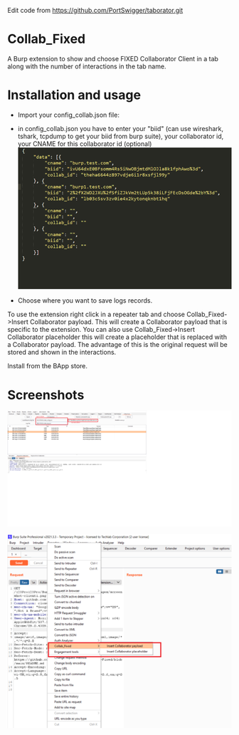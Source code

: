 Edit code from https://github.com/PortSwigger/taborator.git

# Collab_Fixed
A Burp extension to show and choose FIXED Collaborator Client in a tab along with the number of interactions in the tab name.

# Installation and usage

- Import your config_collab.json file:
+ in config_collab.json you have to enter your "biid" (can use wireshark, tshark, tcpdump to get your biid from burp suite), your collaborator id, your CNAME for this collaborator id (optional)
 ![Client Screenshot](https://github.com/123Pro123Pro/Burp-Collab-Fixed/blob/main/images/config.png)
- Choose where you want to save logs records.

To use the extension right click in a repeater tab and choose Collab_Fixed->Insert Collaborator payload. This will create a Collaborator payload that is specific to the extension. You can also use Collab_Fixed->Insert Collaborator placeholder this will create a placeholder that is replaced with a Collaborator payload. The advantage of this is the original request will be stored and shown in the interactions.

Install from the BApp store.

# Screenshots

![Client Screenshot](https://github.com/123Pro123Pro/Burp-Collab-Fixed/blob/main/images/screenshot-client1.png)

![Tab Screenshot](https://github.com/123Pro123Pro/Burp-Collab-Fixed/blob/main/images/screenshot-tab.png)


